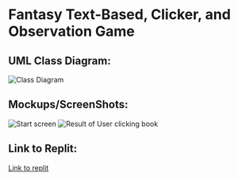 #  Fantasy Text-Based, Clicker, and Observation Game 
## UML Class Diagram:
![Class Diagram](https://github.com/julia-strong/RPG-Fantasy-Based-Clicker-and-TextBased-Game/blob/main/images/ClassDiagramOne.drawio.png?raw=True)
## Mockups/ScreenShots:
![Start screen](https://github.com/julia-strong/RPG-Fantasy-Based-Clicker-and-TextBased-Game/blob/main/images/startScreen1.png?raw=True)
![Result of User clicking book](https://github.com/julia-strong/RPG-Fantasy-Based-Clicker-and-TextBased-Game/blob/main/images/secondScreen.png?raw=True)
## Link to Replit:
[Link to replit](https://replit.com/@9652160/RPG-Fantasy-DandD-Based-Game)
